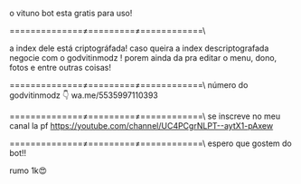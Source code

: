 o vituno bot esta gratis para uso!

==============≠=========≠============\\

a index dele está criptográfada! caso queira a index descriptografada negocie com o godvitinmodz !
porem ainda da pra editar o menu, dono, fotos e entre outras coisas!


==============≠=========≠============\\
número do godvitinmodz 👇
wa.me/5535997110393

==============≠=========≠============\\
se inscreve no meu canal la pf
https://youtube.com/channel/UC4PCgrNLPT--aytX1-pAxew

==============≠=========≠============\\
espero que gostem do bot!!


rumo 1k😍